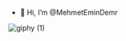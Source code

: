 
- 👋 Hi, I’m @MehmetEminDemr

![giphy (1)](https://user-images.githubusercontent.com/82763556/134854945-afaf30ce-f7f4-441e-9777-e2fcaa564a72.gif)


<!---
MehmetEminDemr/MehmetEminDemr is a ✨ special ✨ repository because its `README.md` (this file) appears on your GitHub profile.
You can click the Preview link to take a look at your changes.
--->
